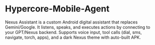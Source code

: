 # Hypercore-Mobile-Agent
Nexus Assistant is a custom Android digital assistant that replaces Gemini/Google. It listens, speaks, and executes actions by connecting to your GPT/Nexus backend. Supports voice input, tool calls (dial, sms, navigate, torch, apps), and a dark Nexus theme with auto-built APK.
